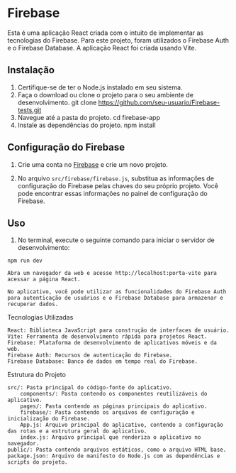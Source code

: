 # Firebase

Esta é uma aplicação React criada com o intuito de implementar as tecnologias do Firebase. Para este projeto, foram utilizados o Firebase Auth e o Firebase Database. A aplicação React foi criada usando Vite.

## Instalação

1. Certifique-se de ter o Node.js instalado em seu sistema.
2. Faça o download ou clone o projeto para o seu ambiente de desenvolvimento.
git clone https://github.com/seu-usuario/Firebase-tests.git
3. Navegue até a pasta do projeto.
cd firebase-app
4. Instale as dependências do projeto.
npm install


## Configuração do Firebase

1. Crie uma conta no [Firebase](https://firebase.google.com/) e crie um novo projeto.

2. No arquivo `src/firebase/firebase.js`, substitua as informações de configuração do Firebase pelas chaves do seu próprio projeto. Você pode encontrar essas informações no painel de configuração do Firebase.

## Uso

1. No terminal, execute o seguinte comando para iniciar o servidor de desenvolvimento:

```
npm run dev
```
    Abra um navegador da web e acesse http://localhost:porta-vite para acessar a página React.

    No aplicativo, você pode utilizar as funcionalidades do Firebase Auth para autenticação de usuários e o Firebase Database para armazenar e recuperar dados.

Tecnologias Utilizadas

    React: Biblioteca JavaScript para construção de interfaces de usuário.
    Vite: Ferramenta de desenvolvimento rápida para projetos React.
    Firebase: Plataforma de desenvolvimento de aplicativos móveis e da web.
    Firebase Auth: Recursos de autenticação do Firebase.
    Firebase Database: Banco de dados em tempo real do Firebase.

Estrutura do Projeto

    src/: Pasta principal do código-fonte do aplicativo.
        components/: Pasta contendo os componentes reutilizáveis do aplicativo.
        pages/: Pasta contendo as páginas principais do aplicativo.
        firebase/: Pasta contendo os arquivos de configuração e inicialização do Firebase.
        App.js: Arquivo principal do aplicativo, contendo a configuração das rotas e a estrutura geral do aplicativo.
        index.js: Arquivo principal que renderiza o aplicativo no navegador.
    public/: Pasta contendo arquivos estáticos, como o arquivo HTML base.
    package.json: Arquivo de manifesto do Node.js com as dependências e scripts do projeto.

